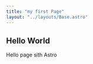 ```yaml
---
title: "my first Page"
layout: "../layouts/Base.astro"
---
```


## Hello World

Hello page sith Astro